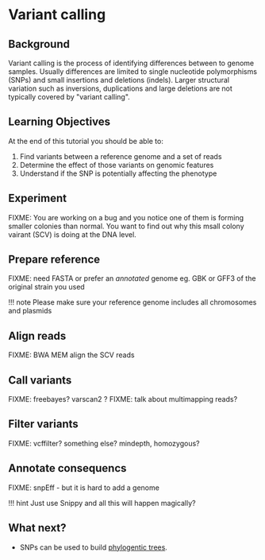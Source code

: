 # Variant calling

## Background

Variant calling is the process of identifying differences between to genome samples.
Usually differences are limited to single nucleotide polymorphisms (SNPs) and small insertions and deletions (indels). Larger structural variation such as inversions, duplications and large deletions are not typically covered by "variant calling".

## Learning Objectives

At the end of this tutorial you should be able to:

1. Find variants between a reference genome and a set of reads
2. Determine the effect of those variants on genomic features
3. Understand if the SNP is potentially affecting the phenotype

## Experiment

FIXME: You are working on a bug and you notice one of them is forming smaller colonies than normal. You want to find out why this msall colony vairant (SCV) is doing at the DNA level.

## Prepare reference

FIXME: need FASTA or prefer an *annotated* genome eg. GBK or GFF3 of the original strain you used

!!! note
    Please make sure your reference genome includes all chromosomes and plasmids

## Align reads

FIXME: BWA MEM align the SCV reads

## Call variants

FIXME: freebayes?  varscan2 ?
FIXME: talk about multimapping reads?

## Filter variants

FIXME:  vcffilter? something else?  mindepth, homozygous?

## Annotate consequencs

FIXME: snpEff - but it is hard to add a genome

!!! hint
    Just use Snippy and all this will happen magically?

## What next?

* SNPs can be used to build [phylogentic trees](/trees/index.md).

